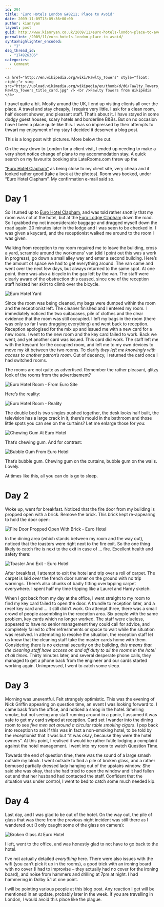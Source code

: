 ```yaml
---
id: 294
title: 'Euro Hotels London &#8211; Place to Avoid'
date: 2009-11-09T13:09:36+00:00
author: kianryan
layout: post
guid: http://www.kianryan.co.uk/2009/11/euro-hotels-london-place-to-avoid/
permalink: /2009/11/euro-hotels-london-place-to-avoid/
syntaxhighlighter_encoded:
  - "1"
dsq_thread_id:
  - "174926386"
categories:
  - Comment
---
```


    <a href="http://en.wikipedia.org/wiki/Fawlty_Towers" style="float: right;"> <img src="http://upload.wikimedia.org/wikipedia/en/thumb/d/d6/Fawlty_Towers_title_card.jpg/250px-Fawlty_Towers_title_card.jpg" /> <br />Fawlty Towers from Wikipedia </a>

I travel quite a bit. Mostly around the UK, I end up visiting clients all over the place. A travel and stay cheaply, I require very little. I ask for a clean room, half decent shower, and pleasant staff. That&#8217;s about it. I have stayed in some dodgy guest houses, scary hotels and borderline B&Bs. But on no occasion have I been a place quite like this. I was so impressed by their attempts to thwart my enjoyment of my stay I decided it deserved a blog post.

This is a long post with pictures. More below the cut.

<!--more--> On the way down to London for a client visit, I ended up needing to make a very short notice change of plans to my accommodation stay. A quick search on my favourite booking site LateRooms.com threw up the 

[&#8220;Euro Hotel Clapham&#8221;](http://www.laterooms.com/en/hotel-reservations/90647_euro-hotel-clapham-london.aspx) as being close to my client site, very cheap and it looked rather good (take a look at the photos). Room was booked, under &#8220;Euro Hotel Clapham&#8221;. My confirmation e-mail said so.

# Day 1

So I turned up to [Euro Hotel Clapham](http://www.eurohotelslondon.co.uk/Euro_hotel_Clapham.html), and was told rather snottily that my room was not at the hotel, but at the [Euro Lodge Clapham](http://www.eurohotelslondon.co.uk/Euro_Lodge_Clapham.html) down the road. So I grabbed my not inconsiderable baggage and dragged myself down the road again. 20 minutes later in the lodge and I was seen to be checked in. I was given a keycard, and the receptionist walked me around to the room I was given.

Walking from reception to my room required me to leave the building, cross a yard, scramble around the workmens&#8217; van (did I point out this was a work in progress), go down a small alley way and enter a second building. Here&#8217;s the amount of space we had to get everything around. The van came and went over the next few days, but always returned to the same spot. At one point, there was also a bicycle in the gap left by the van. The staff were clearly aware of the obstruction this caused, since one of the reception staff hoisted her skirt to climb over the bicycle.

![Euro Hotel Yard](http://lh6.ggpht.com/_tlaiwcQvsbY/SvfxayxnerI/AAAAAAAAABc/8enrKFCV4yc/s512/2009-10-23%2008.24.59.jpg)

Since the room was being cleaned, my bags were dumped within the room and the receptionist left. The cleaner finished and I entered my room. I immediately noticed the two suitacases, pile of clothes and the clear evidence that the room was still occupied. I left my bags in the room (there was only so far I was dragging everything) and went back to reception. Reception apologised for the mix up and issued me with a new card for a new room. I went to the new room and the key card failed to work. Back we went, and yet another card was issued. This card did work. The staff left me with the keycard for the occupied room, and left me to my own devices to move my kit between the two rooms. To clarify _they left me knowingly with access to another patron&#8217;s room_. Out of decency, I returned the card once I had switched rooms.

The rooms are not quite as advertised. Remember the rather pleasant, glitzy look of the rooms from the advertisement?

![Euro Hotel Room - From Euro Site](http://www.eurohotelslondon.co.uk/admin/uploads/euro%20lodge%20clapham%20-%20roomcms101209138935.jpg)

Here&#8217;s the reality:

![Euro Hotel Room - Reality](http://lh3.ggpht.com/_tlaiwcQvsbY/SvfwsdmqOFI/AAAAAAAAABE/ctWLsxESYnw/s640/2009-10-23%2008.18.02.jpg)

The double bed is two singles pushed together, the desk looks half built, the television has a large crack in it, there&#8217;s mould in the bathroom and those little spots you can see on the curtains? Let me enlarge those for you:

![Chewing Gum At Euro Hotel](http://lh5.ggpht.com/_tlaiwcQvsbY/SvgOSuqaoXI/AAAAAAAAABg/Bvn6_dDV3rU/s512/2009-10-23%2008.10.59.jpg)

That&#8217;s chewing gum. And for contrast:

![Bubble Gum From Euro Hotel](http://lh3.ggpht.com/_tlaiwcQvsbY/Svfwj_HEKxI/AAAAAAAAAA8/clbjjHmoU50/s512/2009-10-23%2008.10.54.jpg)

That&#8217;s bubble gum. Chewing gum on the curtains, bubble gum on the walls. Lovely.

At times like this, all you can do is go to sleep.

# Day 2

Woke up, went for breakfast. Noticed that the fire door from my building is propped open with a brick. Remove the brick. This brick kept re-appearing to hold the door open:

![Fire Door Propped Open With Brick - Euro Hotel](http://lh3.ggpht.com/_tlaiwcQvsbY/SvfxEJnPSII/AAAAAAAAABU/0F7LbFmihUI/s512/2009-10-23%2009.15.39.jpg)

In the dining area (which stands between my room and the way out), noticed that the toasters were right next to the fire exit. So the one thing likely to catch fire is next to the exit in case of &#8230; fire. Excellent health and safety there:

![Toaster And Exit - Euro Hotel](http://lh3.ggpht.com/_tlaiwcQvsbY/SvfxPAUj5XI/AAAAAAAAABY/bM3eI5H1esE/s512/2009-10-23%2008.26.10.jpg)

After breakfast, I attempt to exit the hotel and trip over a roll of carpet. The carpet is laid _over_ the french door runner on the ground with no trip warnings. There&#8217;s also chunks of badly fitting overlapping carpet everywhere. I spent half my time tripping like a Laurel and Hardy sketch.

When I got back from my day at the office, I went straight to my room to find my key card failed to open the door. A trundle to reception later, and a reset key card and &#8230; it still didn&#8217;t work. On attempt three, there was a small crowd of people assembling in the reception area. Six people with the same problem, key cards which no longer worked. The staff were clueless, appeared to have no senior management they could call for advice, and completely failed to offer refreshments or space to wait while the situation was resolved. In attempting to resolve the situation, the reception staff let us know that the cleaning staff take the master cards home with them. Considering there is no external security on the building, _this means that the cleaning staff have access on and off duty to all the rooms in the hotel at all times_. Thirty minutes later, and several desperate phone calls, they managed to get a phone back from the engineer and our cards started working again. Unimpressed, I went to catch some sleep.

# Day 3

Morning was uneventful. Felt strangely optimistic. This was the evening of Nick Griffin appearing on question time, an event I was looking forward to. I came back from the office, and noticed a smog in the hotel. Smelling smoke, but not seeing any staff running around in a panic, I assumed it was safe to get my card swiped at reception. Card set I wander into the dining room to see _five men sat around a circular table smoking cigars_. I pop back into reception to ask if this was in fact a non-smoking hotel, to be told by the receptionist that it was but &#8220;it was okay, because they were the hotel owners&#8221;. At this point, I realised it would be rather futile lodging a complaint against the hotel management. I went into my room to watch Question Time.

Towards the end of question time, there was the sound of a large smash outside my block. I went outside to find a pile of broken glass, and a rather bemused partially dressed lady hanging out of the upstairs window. She said she was okay, that she had tried to open the window and it had fallen out and that her husband had contacted the staff. Confident that the situation was under control, I went to bed to catch some much needed kip.

# Day 4

Last day, and I was glad to be out of the hotel. On the way out, the pile of glass that was there from the previous night incident was still there as I wandered out (I only caught some of the glass on camera):

![Broken Glass At Euro Hotel](http://lh5.ggpht.com/_tlaiwcQvsbY/Svfw3Hp5YwI/AAAAAAAAABI/PojCIbPcsEI/s640/2009-10-23%2008.24.28.jpg)

I left, went to the office, and was honestly glad to not have to go back to the hotel.

I&#8217;ve not actually detailed _everything_ here. There were also issues with the wifi (you can&#8217;t pick it up in the rooms), a good trick with an ironing board with no cover (I had to improvise &#8211; they actually had no cover for the ironing board), and noise from hammers and drilling at 7pm at night. I had hammering in Dolby 5.1 at one point.

I will be pointing various people at this blog post. Any reaction I get will be mentioned in an update, probably later in the week. If you are travelling in London, I would avoid this place like the plague.